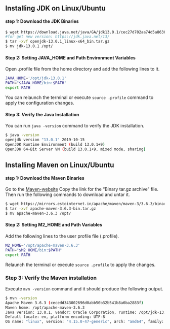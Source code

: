 ## Installing JDK on Linux/Ubuntu

#### step 1: Download the JDK Binaries
```bash
$ wget https://download.java.net/java/GA/jdk13.0.1/cec27d702aa74d5a8630c65ae61e4305/9/GPL/openjdk-13.0.1_linux-x64_bin.tar.gz
#for get new version: https://jdk.java.net/13/
$ tar -xvf openjdk-13.0.1_linux-x64_bin.tar.gz
$ mv jdk-13.0.1 /opt/
```
#### Step 2: Setting JAVA_HOME and Path Environment Variables
Open .profile file from the home directory and add the following lines to it.
```bash
JAVA_HOME='/opt/jdk-13.0.1'
PATH="$JAVA_HOME/bin:$PATH"
export PATH
```
You can relaunch the terminal or execute `source .profile` command to apply the configuration changes.

#### Step 3: Verify the Java Installation
You can run `java -version` command to verify the JDK installation.
```bash
$ java -version
openjdk version "13.0.1" 2019-10-15
OpenJDK Runtime Environment (build 13.0.1+9)
OpenJDK 64-Bit Server VM (build 13.0.1+9, mixed mode, sharing)
```
## Installing Maven on Linux/Ubuntu

#### step 1: Download the Maven Binaries

Go to the [Maven-website](https://maven.apache.org/download.cgi) Copy the link for the “Binary tar.gz archive” file.<br> Then run the following commands to download and untar it.
```bash
$ wget https://mirrors.estointernet.in/apache/maven/maven-3/3.6.3/binaries/apache-maven-3.6.3-bin.tar.gz
$ tar -xvf apache-maven-3.6.3-bin.tar.gz
$ mv apache-maven-3.6.3 /opt/
```
#### Step 2: Setting M2_HOME and Path Variables
Add the following lines to the user profile file (.profile).
```bash
M2_HOME='/opt/apache-maven-3.6.3'
PATH="$M2_HOME/bin:$PATH"
export PATH
```
Relaunch the terminal or execute `source .profile` to apply the changes.

### Step 3: Verify the Maven installation
Execute `mvn -version` command and it should produce the following output.
```bash
$ mvn -version
Apache Maven 3.6.3 (cecedd343002696d0abb50b32b541b8a6ba2883f)
Maven home: /opt/apache-maven-3.6.3
Java version: 13.0.1, vendor: Oracle Corporation, runtime: /opt/jdk-13.0.1
Default locale: en, platform encoding: UTF-8
OS name: "linux", version: "4.15.0-47-generic", arch: "amd64", family: "unix"
```
